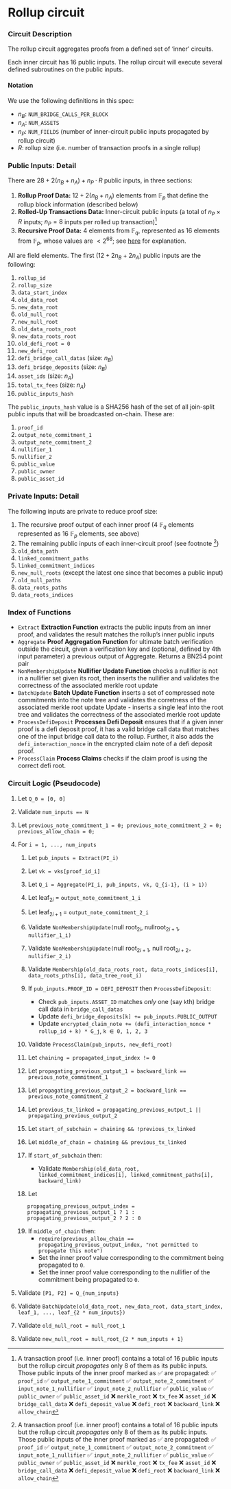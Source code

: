 # Rollup circuit

### Circuit Description

The rollup circuit aggregates proofs from a defined set of ‘inner’ circuits.

Each inner circuit has 16 public inputs. The rollup circuit will execute several defined subroutines on the public inputs.

#### Notation

We use the following definitions in this spec:

- $n_B:$ `NUM_BRIDGE_CALLS_PER_BLOCK`
- $n_A:$ `NUM_ASSETS`
- $n_P:$ `NUM_FIELDS` (number of inner-circuit public inputs propagated by rollup circuit)
- $R:$ rollup size (i.e. number of transaction proofs in a single rollup)

### Public Inputs: Detail

There are $28 + 2(n_B + n_A) + n_P \cdot R$ public inputs, in three sections:

1. **Rollup Proof Data:** $12 + 2(n_B + n_A)$ elements from $\mathbb{F}_p$ that define the rollup block information (described below)
2. **Rolled-Up Transactions Data:** Inner-circuit public inputs (a total of $n_P \times R$ inputs; $n_P = 8$ inputs per rolled up transaction)[^1]
3. **Recursive Proof Data:** $4$ elements from $\mathbb{F}_q$, represented as $16$ elements from $\mathbb{F}_p$, whose values are $<2^{68}$; see [here](https://hackmd.io/LoEG5nRHQe-PvstVaD51Yw) for explanation.

All are field elements. The first $(12 + 2n_B + 2n_A)$ public inputs are the following:

1. `rollup_id`
2. `rollup_size`
3. `data_start_index`
4. `old_data_root`
5. `new_data_root`
6. `old_null_root`
7. `new_null_root`
8. `old_data_roots_root`
9. `new_data_roots_root`
10. `old_defi_root = 0`
11. `new_defi_root`
12. `defi_bridge_call_datas` (size: $n_B$)
13. `defi_bridge_deposits` (size: $n_B$)
14. `asset_ids` (size: $n_A$)
15. `total_tx_fees` (size: $n_A$)
16. `public_inputs_hash`

The `public_inputs_hash` value is a SHA256 hash of the set of all join-split public inputs that will be broadcasted on-chain. These are:

1. `proof_id`
1. `output_note_commitment_1`
1. `output_note_commitment_2`
1. `nullifier_1`
1. `nullifier_2`
1. `public_value`
1. `public_owner`
1. `public_asset_id`

### Private Inputs: Detail

The following inputs are private to reduce proof size:

1. The recursive proof output of each inner proof (4 $\mathbb{F}_q$ elements represented as 16 $\mathbb{F}_p$ elements, see above)
1. The remaining public inputs of each inner-circuit proof (see footnote [^1])
1. `old_data_path`
1. `linked_commitment_paths`
1. `linked_commitment_indices`
1. `new_null_roots` (except the latest one since that becomes a public input)
1. `old_null_paths`
1. `data_roots_paths`
1. `data_roots_indices`

### Index of Functions

- `Extract` **Extraction Function** extracts the public inputs from an inner proof, and validates the result matches the rollup’s inner public inputs
- `Aggregate` **Proof Aggregation Function** for ultimate batch verification outside the circuit, given a verification key and (optional, defined by 4th input parameter) a previous output of Aggregate. Returns a BN254 point pair
- `NonMembershipUpdate` **Nullifier Update Function** checks a nullifier is not in a nullifier set given its root, then inserts the nullifier and validates the correctness of the associated merkle root update
- `BatchUpdate` **Batch Update Function** inserts a set of compressed note commitments into the note tree and validates the corretness of the associated merkle root update
  Update - inserts a single leaf into the root tree and validates the correctness of the associated merkle root update
- `ProcessDefiDeposit` **Processes Defi Deposit** ensures that if a given inner proof is a defi deposit proof, it has a valid bridge call data that matches one of the input bridge call data to the rollup. Further, it also adds the `defi_interaction_nonce` in the encrypted claim note of a defi deposit proof.
- `ProcessClaim` **Process Claims** checks if the claim proof is using the correct defi root.

### Circuit Logic (Pseudocode)

1. Let `Q_0 = [0, 0]`
1. Validate `num_inputs == N`
1. Let `previous_note_commitment_1 = 0; previous_note_commitment_2 = 0; previous_allow_chain = 0;`
1. For `i = 1, ..., num_inputs`

   1. Let `pub_inputs = Extract(PI_i)`
   1. Let `vk = vks[proof_id_i]`
   1. Let `Q_i = Aggregate(PI_i, pub_inputs, vk, Q_{i-1}, (i > 1))`
   1. Let $\text{leaf}_{2i}$ = `output_note_commitment_1_i`
   1. Let $\text{leaf}_{2i+1}$ = `output_note_commitment_2_i`
   1. Validate `NonMembershipUpdate(`$\text{null root}_{2i}$, $\text{nullroot}_{2i+1}$, `nullifier_1_i)`
   1. Validate `NonMembershipUpdate(`$\text{null root}_{2i + 1}$, $\text{null root}_{2i+2}$`, nullifier_2_i)`
   1. Validate `Membership(old_data_roots_root, data_roots_indices[i], data_roots_pths[i], data_tree_root_i)`
   1. If `pub_inputs.PROOF_ID = DEFI_DEPOSIT` then `ProcessDefiDeposit`:
      - Check `pub_inputs.ASSET_ID` matches _only_ one (say `k`th) bridge call data in `bridge_call_datas`
      - Update `defi_bridge_deposits[k] += pub_inputs.PUBLIC_OUTPUT`
      - Update `encrypted_claim_note += (defi_interaction_nonce * rollup_id + k) * G_j`, `k ⋹ 0, 1, 2, 3`
   1. Validate `ProcessClaim(pub_inputs, new_defi_root)`

   1. Let `chaining = propagated_input_index != 0`
   1. Let `propagating_previous_output_1 = backward_link == previous_note_commitment_1`
   1. Let `propagating_previous_output_2 = backward_link == previous_note_commitment_2`
   1. Let `previous_tx_linked = propagating_previous_output_1 || propagating_previous_output_2`
   1. Let `start_of_subchain = chaining && !previous_tx_linked`
   1. Let `middle_of_chain = chaining && previous_tx_linked`
   1. If `start_of_subchain` then:
      - Validate `Membership(old_data_root, linked_commitment_indices[i], linked_commitment_paths[i], backward_link)`
   1. Let

   ```
      propagating_previous_output_index =
      propagating_previous_output_1 ? 1 :
      propagating_previous_output_2 ? 2 : 0
   ```

   19. If `middle_of_chain` then:
       - `require(previous_allow_chain == propagating_previous_output_index, "not permitted to propagate this note")`
       - Set the inner proof value corresponding to the commitment being propagated to `0`.
       - Set the inner proof value corresponding to the nullifier of the commitment being propagated to `0`.

1. Validate `[P1, P2] = Q_{num_inputs}`
1. Validate `BatchUpdate(old_data_root, new_data_root, data_start_index, leaf_1, ..., leaf_{2 * num_inputs})`
1. Validate `old_null_root = null_root_1`
1. Validate `new_null_root = null_root_{2 * num_inputs + 1}`

[^1]:
    A transaction proof (i.e. inner proof) contains a total of 16 public inputs but the rollup circuit _propagates_ only 8 of them as its public inputs. Those public inputs of the inner proof marked as ✅ are propagated:
    ✅ `proof_id`
    ✅ `output_note_1_commitment`
    ✅ `output_note_2_commitment`
    ✅ `input_note_1_nullifier`
    ✅ `input_note_2_nullifier`
    ✅ `public_value`
    ✅ `public_owner`
    ✅ `public_asset_id`
    ❌ `merkle_root`
    ❌ `tx_fee`
    ❌ `asset_id`
    ❌ `bridge_call_data`
    ❌ `defi_deposit_value`
    ❌ `defi_root`
    ❌ `backward_link`
    ❌ `allow_chain`
